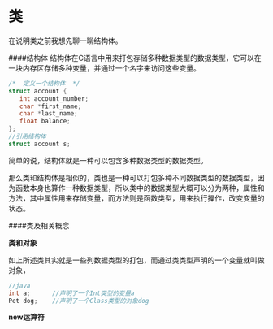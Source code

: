 # 类

在说明类之前我想先聊一聊结构体。

####结构体
结构体在C语言中用来打包存储多种数据类型的数据类型，它可以在一块内存区存储多种变量，并通过一个名字来访问这些变量。
```c
/*  定义一个结构体  */
struct account {
   int account_number;
   char *first_name;
   char *last_name;
   float balance;
};
//引用结构体
struct account s;
```
简单的说，结构体就是一种可以包含多种数据类型的数据类型。

那么类和结构体是相似的，类也是一种可以打包多种不同数据类型的数据类型，因为函数本身也算作一种数据类型，所以类中的数据类型大概可以分为两种，属性和方法，其中属性用来存储变量，而方法则是函数类型，用来执行操作，改变变量的状态。

####类及相关概念

**类和对象**

如上所述类其实就是一些列数据类型的打包，而通过类类型声明的一个变量就叫做对象，
```java
//java
int a;      //声明了一个Int类型的变量a
Pet dog;    //声明了一个Class类型的对象dog
```

**new运算符**
